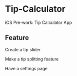 # Tip-Calculator

iOS Pre-work: Tip Calculator App

## Feature

Create a tip slider

Make a tip splitting feature

Have a settings page
